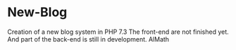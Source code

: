 # New-Blog
Creation of a new blog system in PHP 7.3
The front-end are not finished yet.
And part of the back-end is still in development.
AlMath
